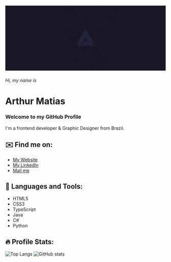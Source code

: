 ![banner](https://raw.githubusercontent.com/Arthur-Matias/Arthur-Matias.github.io/master/banner.png)

###### Hi, my name is</h6>
# Arthur Matias
  
### Welcome to my GitHub Profile

I'm a frontend developer & Graphic Designer from Brazil.
  
## ✉️ Find me on:
  
- [My Website](https://arthur-matias.github.io/)
- [My LinkedIn](https://www.linkedin.com/in/arthur-matias/)
- [Mail me](mailto:ahmmfdc@gmail.com)

## 💼 Languages and Tools:

- HTML5
- CSS3
- TypeScript
- Java
- C#
- Python

## 🔥 Profile Stats:
  
![Top Langs](https://github-readme-stats.vercel.app/api/top-langs/?username=Arthur-Matias&theme=midnight-purple) ![GitHub stats](https://github-readme-stats.vercel.app/api?username=Arthur-Matias&show_icons=true&theme=midnight-purple) 

